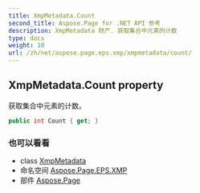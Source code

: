 ```yaml
---
title: XmpMetadata.Count
second_title: Aspose.Page for .NET API 参考
description: XmpMetadata 财产. 获取集合中元素的计数
type: docs
weight: 10
url: /zh/net/aspose.page.eps.xmp/xmpmetadata/count/
---
```

## XmpMetadata.Count property

获取集合中元素的计数。

```csharp
public int Count { get; }
```

### 也可以看看

* class [XmpMetadata](../)
* 命名空间 [Aspose.Page.EPS.XMP](../../xmpmetadata/)
* 部件 [Aspose.Page](../../../)


